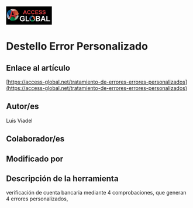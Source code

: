 ﻿![Access-global](/blob/main/Images/Logo1.png)
# Destello Error Personalizado
## Enlace al artículo
[https://access-global.net/tratamiento-de-errores-errores-personalizados](https://access-global.net/tratamiento-de-errores-errores-personalizados)
## Autor/es
Luis Viadel
## Colaborador/es

## Modificado por

## Descripción de la herramienta
verificación de cuenta bancaria mediante 4 comprobaciones, que generan 4 errores personalizados,


